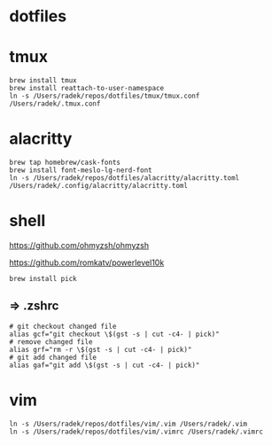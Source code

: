# dotfiles

# tmux
```
brew install tmux
brew install reattach-to-user-namespace
ln -s /Users/radek/repos/dotfiles/tmux/tmux.conf /Users/radek/.tmux.conf
```

# alacritty
```
brew tap homebrew/cask-fonts
brew install font-meslo-lg-nerd-font
ln -s /Users/radek/repos/dotfiles/alacritty/alacritty.toml /Users/radek/.config/alacritty/alacritty.toml
```

# shell
https://github.com/ohmyzsh/ohmyzsh

https://github.com/romkatv/powerlevel10k
```
brew install pick
```
## => .zshrc
```
# git checkout changed file
alias gcf="git checkout \$(gst -s | cut -c4- | pick)"
# remove changed file
alias grf="rm -r \$(gst -s | cut -c4- | pick)"
# git add changed file
alias gaf="git add \$(gst -s | cut -c4- | pick)"
```

# vim
```
ln -s /Users/radek/repos/dotfiles/vim/.vim /Users/radek/.vim
ln -s /Users/radek/repos/dotfiles/vim/.vimrc /Users/radek/.vimrc
```

